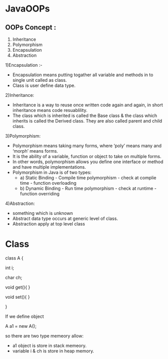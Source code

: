 # JavaOOPs

OOPs Concept :
-------------
1) Inheritance
2) Polymorphism
3) Encapsulation
4) Abstraction
 
1)Encapsulation :-
- Encapsulation means putting togather all variable and methods in to single unit called as class.
- Class is user define data type.

2)Inheritance:
- Inheritance is a way to reuse once written code again and again, in short inheritance means code resuablility.
- The class which is inherited is called the Base class & the class which inherits is called the Derived class. They are also called parent and child class.

3)Polymorphism:
- Polymorphism means taking many forms, where ‘poly’ means many and ‘morph’ means forms.
- It is the ability of a variable, function or object to take on multiple forms. 
- In other words, polymorphism allows you define one interface or method and have multiple implementations.
- Polymorphism in Java is of two types: 
  - a) Static Binding - Compile time polymorphism - check at complie time - function overloading
  - b) Dynamic Binding - Run time polymorphism - check at runtime - function overriding 

4)Abstraction:
- something which is unknown
- Abstract data type occurs at generic level of class.
- Abstraction apply at top level class

# Class 

class A {

   int i;
    
   char ch;
   
   void get(){
   }
   
   void set(){
   }
   
}


If we define object 

A a1 = new A();

so there are two type memeory allow:

- a1 object is store in stack memeory.
- variable i & ch is store in heap memory.



